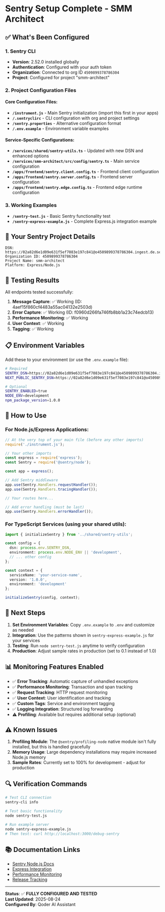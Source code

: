 # Sentry Setup Complete - SMM Architect

## ✅ What's Been Configured

### 1. Sentry CLI
- **Version**: 2.52.0 installed globally
- **Authentication**: Configured with your auth token
- **Organization**: Connected to org ID `4509899378786304`
- **Project**: Configured for project "smm-architect"

### 2. Project Configuration Files

#### Core Configuration Files:
- **`/instrument.js`** - Main Sentry initialization (import this first in your apps)
- **`/.sentryclirc`** - CLI configuration with org and project settings
- **`/sentry.properties`** - Alternative configuration format
- **`/.env.example`** - Environment variable examples

#### Service-Specific Configurations:
- **`/services/shared/sentry-utils.ts`** - Updated with new DSN and enhanced options
- **`/services/smm-architect/src/config/sentry.ts`** - Main service configuration
- **`/apps/frontend/sentry.client.config.ts`** - Frontend client configuration
- **`/apps/frontend/sentry.server.config.ts`** - Frontend server configuration
- **`/apps/frontend/sentry.edge.config.ts`** - Frontend edge runtime configuration

### 3. Working Examples
- **`/sentry-test.js`** - Basic Sentry functionality test
- **`/sentry-express-example.js`** - Complete Express.js integration example

## 🎯 Your Sentry Project Details

```
DSN: https://02a82d6e1d09e631f5ef7083e197c841@o4509899378786304.ingest.de.sentry.io/4509899558879312
Organization ID: 4509899378786304
Project Name: smm-architect
Platform: Express/Node.js
```

## 🚀 Testing Results

All endpoints tested successfully:

1. **Message Capture**: ✅ Working (ID: 4aef15f860cf4483a55ac04132e2503d)
2. **Error Capture**: ✅ Working (ID: f0960d266fa746fb8bb1a23c74edcb13)
3. **Performance Monitoring**: ✅ Working
4. **User Context**: ✅ Working
5. **Tagging**: ✅ Working

## 📋 Environment Variables

Add these to your environment (or use the `.env.example` file):

```bash
# Required
SENTRY_DSN=https://02a82d6e1d09e631f5ef7083e197c841@o4509899378786304.ingest.de.sentry.io/4509899558879312
NEXT_PUBLIC_SENTRY_DSN=https://02a82d6e1d09e631f5ef7083e197c841@o4509899378786304.ingest.de.sentry.io/4509899558879312

# Optional
SENTRY_ENABLED=true
NODE_ENV=development
npm_package_version=1.0.0
```

## 🔧 How to Use

### For Node.js/Express Applications:

```javascript
// At the very top of your main file (before any other imports)
require('./instrument.js');

// Your other imports
const express = require('express');
const Sentry = require('@sentry/node');

const app = express();

// Add Sentry middleware
app.use(Sentry.Handlers.requestHandler());
app.use(Sentry.Handlers.tracingHandler());

// Your routes here...

// Add error handling (must be last)
app.use(Sentry.Handlers.errorHandler());
```

### For TypeScript Services (using your shared utils):

```typescript
import { initializeSentry } from '../shared/sentry-utils';

const config = {
  dsn: process.env.SENTRY_DSN,
  environment: process.env.NODE_ENV || 'development',
  // ... other config
};

const context = {
  serviceName: 'your-service-name',
  version: '1.0.0',
  environment: 'development'
};

initializeSentry(config, context);
```

## 🎯 Next Steps

1. **Set Environment Variables**: Copy `.env.example` to `.env` and customize as needed
2. **Integration**: Use the patterns shown in `sentry-express-example.js` for your services
3. **Testing**: Run `node sentry-test.js` anytime to verify configuration
4. **Production**: Adjust sample rates in production (set to 0.1 instead of 1.0)

## 📊 Monitoring Features Enabled

- ✅ **Error Tracking**: Automatic capture of unhandled exceptions
- ✅ **Performance Monitoring**: Transaction and span tracking
- ✅ **Request Tracking**: HTTP request monitoring
- ✅ **User Context**: User identification and tracking
- ✅ **Custom Tags**: Service and environment tagging
- ✅ **Logging Integration**: Structured log forwarding
- ⚠️ **Profiling**: Available but requires additional setup (optional)

## ⚠️ Known Issues

1. **Profiling Module**: The `@sentry/profiling-node` native module isn't fully installed, but this is handled gracefully
2. **Memory Usage**: Large dependency installations may require increased Node.js memory
3. **Sample Rates**: Currently set to 100% for development - adjust for production

## 🔍 Verification Commands

```bash
# Test CLI connection
sentry-cli info

# Test basic functionality
node sentry-test.js

# Run example server
node sentry-express-example.js
# Then test: curl http://localhost:3000/debug-sentry
```

## 📚 Documentation Links

- [Sentry Node.js Docs](https://docs.sentry.io/platforms/node/)
- [Express Integration](https://docs.sentry.io/platforms/node/guides/express/)
- [Performance Monitoring](https://docs.sentry.io/product/performance/)
- [Release Tracking](https://docs.sentry.io/product/releases/)

---

**Status**: ✅ **FULLY CONFIGURED AND TESTED**  
**Last Updated**: 2025-08-24  
**Configured By**: Qoder AI Assistant